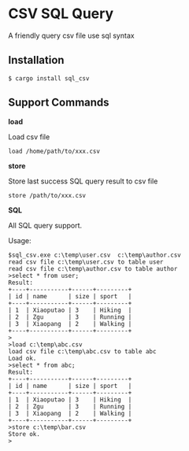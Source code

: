 # CSV SQL Query
A friendly query csv file use sql syntax

## Installation
```
$ cargo install sql_csv
```
## Support Commands
**load**

Load csv file 
```
load /home/path/to/xxx.csv 
```
**store**

Store last success SQL query result to csv file 
```
store /path/to/xxx.csv
```
**SQL**

All SQL query support.

Usage:
```
$sql_csv.exe c:\temp\user.csv  c:\temp\author.csv
read csv file c:\temp\user.csv to table user
read csv file c:\temp\author.csv to table author
>select * from user;
Result:
+----+-----------+------+---------+
| id | name      | size | sport   |
+----+-----------+------+---------+
| 1  | Xiaoputao | 3    | Hiking  |
| 2  | Zgu       | 3    | Running |
| 3  | Xiaopang  | 2    | Walking |
+----+-----------+------+---------+
>
>load c:\temp\abc.csv
load csv file c:\temp\abc.csv to table abc
Load ok.
>select * from abc;
Result:
+----+-----------+------+---------+
| id | name      | size | sport   |
+----+-----------+------+---------+
| 1  | Xiaoputao | 3    | Hiking  |
| 2  | Zgu       | 3    | Running |
| 3  | Xiaopang  | 2    | Walking |
+----+-----------+------+---------+
>store c:\temp\bar.csv
Store ok.
>
```
